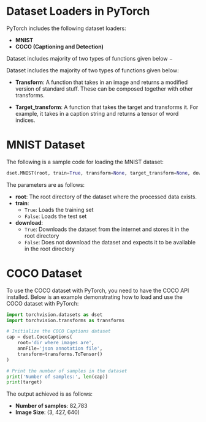 # Dataset Loaders in PyTorch


PyTorch includes the following dataset loaders:

- **MNIST**
- **COCO (Captioning and Detection)**


Dataset includes majority of two types of functions given below −

Dataset includes the majority of two types of functions given below:

- **Transform**: A function that takes in an image and returns a modified version of standard stuff. These can be composed together with other transforms.


- **Target_transform**: A function that takes the target and transforms it. For example, it takes in a caption string and returns a tensor of word indices.



# MNIST Dataset

The following is a sample code for loading the MNIST dataset:

```python
dset.MNIST(root, train=True, transform=None, target_transform=None, download=False)
```
The parameters are as follows:

- **root**: The root directory of the dataset where the processed data exists.
- **train**: 
  - `True`: Loads the training set
  - `False`: Loads the test set
- **download**: 
  - `True`: Downloads the dataset from the internet and stores it in the root directory
  - `False`: Does not download the dataset and expects it to be available in the root directory


# COCO Dataset

To use the COCO dataset with PyTorch, you need to have the COCO API installed. Below is an example demonstrating how to load and use the COCO dataset with PyTorch:

```python
import torchvision.datasets as dset
import torchvision.transforms as transforms

# Initialize the COCO Captions dataset
cap = dset.CocoCaptions(
    root='dir where images are',
    annFile='json annotation file',
    transform=transforms.ToTensor()
)

# Print the number of samples in the dataset
print('Number of samples:', len(cap))
print(target)
```
The output achieved is as follows:

- **Number of samples**: 82,783
- **Image Size**: (3, 427, 640)


